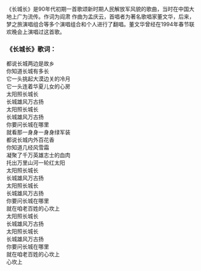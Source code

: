 

《长城长》是90年代初期一首歌颂新时期人民解放军风貌的歌曲，当时在中国大地上广为流传。作词为阎肃
作曲为孟庆云，首唱者为著名歌唱家董文华，后来，梦之旅演唱组合等多个演唱组合和个人进行了翻唱。董文华曾经在1994年春节联欢晚会上演唱过这首歌。

### 《长城长》歌词：

都说长城两边是故乡  
你知道长城有多长  
它一头挑起大漠边关的冷月  
它一头连着华夏儿女的心房  
太阳照长城长  
长城雄风万古扬  
太阳照长城长  
长城雄风万古扬  
你要问长城在哪里  
就看那一身身一身身绿军装  
都说长城内外百花香  
你知道几经风雪霜  
凝聚了千万英雄志士的血肉  
托出万里山河一轮红太阳  
太阳照长城长  
长城雄风万古扬  
太阳照长城长  
长城雄风万古扬  
你要问长城在哪里  
就在咱老百姓的心坎上  
太阳照长城长  
长城雄风万古扬  
太阳照长城长  
长城雄风万古扬  
你要问长城在哪里  
就在咱老百姓的心坎上  
心坎上

